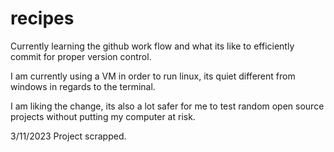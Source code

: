 # recipes

Currently learning the github work flow and what its like 
to efficiently commit for proper version control.

I am currently using a VM in order to run linux, its quiet different from windows in regards to the terminal. 

I am liking the change, its also a lot safer for me to test random open source projects without putting my computer at risk.

3/11/2023
Project scrapped.